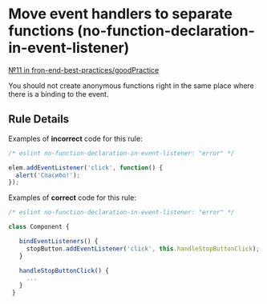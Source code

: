 # Move event handlers to separate functions (no-function-declaration-in-event-listener)

[№11 in fron-end-best-practices/goodPractice](https://github.com/fullstack-development/front-end-best-practices/blob/master/JS/goodPractice.md)

You should not create anonymous functions right in the same place where there is a binding to the event.

## Rule Details

Examples of **incorrect** code for this rule:

```javascript
/* eslint no-function-declaration-in-event-listener: "error" */

elem.addEventListener('click', function() {
  alert('Спасибо!');
});
```

Examples of **correct** code for this rule:

```javascript
/* eslint no-function-declaration-in-event-listener: "error" */

class Component {

   bindEventListeners() {
     stopButton.addEventListener('click', this.handleStopButtonClick);
   }

   handleStopButtonClick() {
     ...
   }
 }
```
